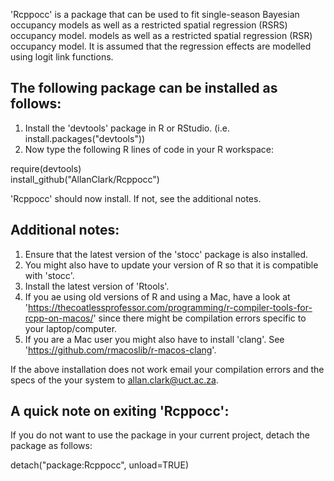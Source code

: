 'Rcppocc' is a package that can be used to fit single-season Bayesian occupancy 
models as well as a restricted spatial regression (RSRS) occupancy model. 
models as well as a restricted spatial regression (RSR) occupancy model. 
It is assumed that the regression effects are modelled using logit link 
functions.

The following package can be installed as follows: 
--------------------------------------------------

1. Install the 'devtools' package in R or RStudio. 
   (i.e. install.packages("devtools"))
2. Now type the following R lines of code in your R workspace: 

require(devtools)  
install_github("AllanClark/Rcppocc")

'Rcppocc' should now install. If not, see the additional notes.

Additional notes:
-----------------
1. Ensure that the latest version of the 'stocc' package is also installed. 
2. You might also have to update your version of R so that it is compatible with 'stocc'. 
3. Install the latest version of 'Rtools'. 
4. If you ae using old versions of R and using a Mac, have a look at 'https://thecoatlessprofessor.com/programming/r-compiler-tools-for-rcpp-on-macos/' since there might be compilation errors specific to your laptop/computer.
5. If you are a Mac user you might also have to install 'clang'. See 'https://github.com/rmacoslib/r-macos-clang'.

If the above installation does not work email your compilation errors and the specs of the your system to allan.clark@uct.ac.za.

A quick note on exiting 'Rcppocc':
----------------------------------

If you do not want to use the package in your current project, detach the package
as follows:

detach("package:Rcppocc", unload=TRUE)
